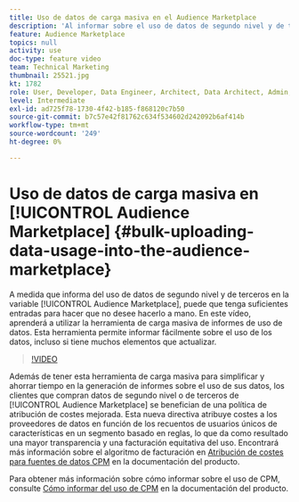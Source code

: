 ```yaml
---
title: Uso de datos de carga masiva en el Audience Marketplace
description: 'Al informar sobre el uso de datos de segundo nivel y de terceros en el Audience Marketplace, es posible que tenga suficientes entradas para asegurarse de que no desea hacerlo a mano. En este vídeo, aprenderá a utilizar la herramienta de carga masiva de informes de uso de datos para que pueda informar fácilmente sobre el uso de los datos, incluso si tiene muchos elementos que actualizar. '
feature: Audience Marketplace
topics: null
activity: use
doc-type: feature video
team: Technical Marketing
thumbnail: 25521.jpg
kt: 1782
role: User, Developer, Data Engineer, Architect, Data Architect, Admin, Leader
level: Intermediate
exl-id: ad725f78-1730-4f42-b185-f868120c7b50
source-git-commit: b7c57e42f81762c634f534602d242092b6af414b
workflow-type: tm+mt
source-wordcount: '249'
ht-degree: 0%

---
```


# Uso de datos de carga masiva en [!UICONTROL Audience Marketplace] {#bulk-uploading-data-usage-into-the-audience-marketplace}

A medida que informa del uso de datos de segundo nivel y de terceros en la variable [!UICONTROL Audience Marketplace], puede que tenga suficientes entradas para hacer que no desee hacerlo a mano. En este vídeo, aprenderá a utilizar la herramienta de carga masiva de informes de uso de datos. Esta herramienta permite informar fácilmente sobre el uso de los datos, incluso si tiene muchos elementos que actualizar.

>[!VIDEO](https://video.tv.adobe.com/v/25521/?quality=12)

Además de tener esta herramienta de carga masiva para simplificar y ahorrar tiempo en la generación de informes sobre el uso de sus datos, los clientes que compran datos de segundo nivel o de terceros de [!UICONTROL Audience Marketplace] se benefician de una política de atribución de costes mejorada. Esta nueva directiva atribuye costes a los proveedores de datos en función de los recuentos de usuarios únicos de características en un segmento basado en reglas, lo que da como resultado una mayor transparencia y una facturación equitativa del uso.
Encontrará más información sobre el algoritmo de facturación en [Atribución de costes para fuentes de datos CPM](https://experiencecloud.adobe.com/resources/help/en_US/aam/marketplace_cpm_billing.html) en la documentación del producto.

Para obtener más información sobre cómo informar sobre el uso de CPM, consulte [Cómo informar del uso de CPM](https://experiencecloud.adobe.com/resources/help/en_US/aam/t_marketplace_report_cpm_usage.html) en la documentación del producto.
